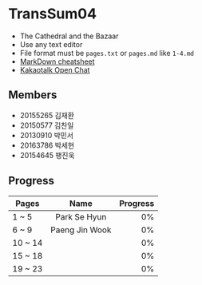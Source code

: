TransSum04
===========

* The Cathedral and the Bazaar
* Use any text editor
* File format must be `pages.txt` or `pages.md` like `1-4.md`
* [MarkDown cheatsheet](https://gist.github.com/ihoneymon/652be052a0727ad59601)
* [Kakaotalk Open Chat](https://open.kakao.com/o/gY6OBNK)

Members
-------

* 20155265 김재환
* 20150577 김찬일
* 20130910 박민서
* 20163786 박세현
* 20154645 팽진욱

Progress
--------

| Pages      | Name           | Progress  |
| ---------- |:--------------:| ---------:|
| 1 ~ 5      | Park Se Hyun   |        0% |
| 6 ~ 9      | Paeng Jin Wook |        0% |
| 10 ~ 14    |                |        0% |
| 15 ~ 18    |                |        0% |
| 19 ~ 23    |                |        0% |
